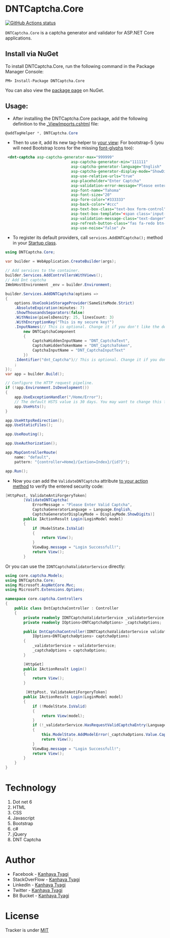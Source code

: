 # DNTCaptcha.Core

<p align="left">
  <a href="https://github.com/VahidN/DNTCaptcha.Core">
     <img alt="GitHub Actions status" src="https://github.com/VahidN/DNTCaptcha.Core/workflows/.NET%20Core%20Build/badge.svg">
  </a>
</p>

`DNTCaptcha.Core` is a captcha generator and validator for ASP.NET Core applications.

## Install via NuGet

To install DNTCaptcha.Core, run the following command in the Package Manager Console:

```
PM> Install-Package DNTCaptcha.Core
```

You can also view the [package page](http://www.nuget.org/packages/DNTCaptcha.Core/) on NuGet.

## Usage:

- After installing the DNTCaptcha.Core package, add the following definition to the [\_ViewImports.cshtml](/src/DNTCaptcha.TestWebApp/Views/_ViewImports.cshtml) file:

```csharp
@addTagHelper *, DNTCaptcha.Core
```

- Then to use it, add its new tag-helper to [your view](/src/DNTCaptcha.TestWebApp/Views/Home/_LoginFormBody.cshtml):
For bootstrap-5 (you will need Bootstrap Icons for the missing [font-glyphs](https://icons.getbootstrap.com/) too):

```xml
 <dnt-captcha asp-captcha-generator-max="999999"
                             asp-captcha-generator-min="111111"
                             asp-captcha-generator-language="English"
                             asp-captcha-generator-display-mode="ShowDigits"
                             asp-use-relative-urls="true"
                             asp-placeholder="Enter Captcha"
                             asp-validation-error-message="Please enter the security code."
                             asp-font-name="Tahoma"
                             asp-font-size="20"
                             asp-fore-color="#333333"
                             asp-back-color="#ccc"
                             asp-text-box-class="text-box form-control"
                             asp-text-box-template="<span class='input-group-prepend'><span class='form-group-text'></span></span>{0}"
                             asp-validation-message-class="text-danger"
                             asp-refresh-button-class="fas fa-redo btn-sm"
                             asp-use-noise="false" />
```

- To register its default providers, call `services.AddDNTCaptcha();` method in your [Startup class](/src/DNTCaptcha.TestWebApp/Startup.cs).

```csharp
using DNTCaptcha.Core;

var builder = WebApplication.CreateBuilder(args);

// Add services to the container.
builder.Services.AddControllersWithViews();
// Add Dnt captcha
IWebHostEnvironment _env = builder.Environment;

builder.Services.AddDNTCaptcha(options =>
{
    options.UseCookieStorageProvider(SameSiteMode.Strict)
    .AbsoluteExpiration(minutes: 7)
    .ShowThousandsSeparators(false)
    .WithNoise(pixelsDensity: 25, linesCount: 3)
    .WithEncryptionKey("This is my secure key!")
    .InputNames(// This is optional. Change it if you don't like the default names.
        new DNTCaptchaComponent
        {
            CaptchaHiddenInputName = "DNT_CaptchaText",
            CaptchaHiddenTokenName = "DNT_CaptchaToken",
            CaptchaInputName = "DNT_CaptchaInputText"
        })
    .Identifier("dnt_Captcha")// This is optional. Change it if you don't like its default name.
    ;
});
var app = builder.Build();

// Configure the HTTP request pipeline.
if (!app.Environment.IsDevelopment())
{
    app.UseExceptionHandler("/Home/Error");
    // The default HSTS value is 30 days. You may want to change this for production scenarios, see https://aka.ms/aspnetcore-hsts.
    app.UseHsts();
}

app.UseHttpsRedirection();
app.UseStaticFiles();

app.UseRouting();

app.UseAuthorization();

app.MapControllerRoute(
    name: "default",
    pattern: "{controller=Home}/{action=Index}/{id?}");

app.Run();

```

- Now you can add the `ValidateDNTCaptcha` attribute [to your action method](/src/DNTCaptcha.TestWebApp/Controllers/HomeController.cs) to verify the entered security code:

```csharp
[HttpPost, ValidateAntiForgeryToken]
        [ValidateDNTCaptcha(
            ErrorMessage = "Please Enter Valid Captcha",
            CaptchaGeneratorLanguage = Language.English,
            CaptchaGeneratorDisplayMode = DisplayMode.ShowDigits)]
        public IActionResult Login(LoginModel model)
        {
            if (ModelState.IsValid)
            {
                return View();
            }
            ViewBag.message = "Login Successfull!";
            return View();
        }
```

Or you can use the `IDNTCaptchaValidatorService` directly:

```csharp
using core.captcha.Models;
using DNTCaptcha.Core;
using Microsoft.AspNetCore.Mvc;
using Microsoft.Extensions.Options;

namespace core.captcha.Controllers
{
    public class DntCaptchaController : Controller
    {
        private readonly IDNTCaptchaValidatorService _validatorService;
        private readonly IOptions<DNTCaptchaOptions> _captchaOptions;

        public DntCaptchaController(IDNTCaptchaValidatorService validatorService,
            IOptions<DNTCaptchaOptions> captchaOptions)
        {
            _validatorService = validatorService;
            _captchaOptions = captchaOptions;
        }

        [HttpGet]
        public IActionResult Login()
        {
            return View();
        }

         [HttpPost, ValidateAntiForgeryToken]
        public IActionResult Login(LoginModel model)
        {
            if (!ModelState.IsValid)
            {
                return View(model);
            }
            if (!_validatorService.HasRequestValidCaptchaEntry(Language.English, DisplayMode.ShowDigits))
            {
                this.ModelState.AddModelError(_captchaOptions.Value.CaptchaComponent.CaptchaInputName, "Please Enter Valid Captcha.");
                return View();
            }
            ViewBag.message = "Login Successfull!";
            return View();
        }
    }
}

```

# Technology 
1. Dot net 6
2. HTML
3. CSS
4. Javascript
5. Bootstrap
6. c#
7. jQuery
8. DNT Captcha

# Author
* Facebook - [Kanhaya Tyagi](https://www.facebook.com/kanhaiyatyagi63/)
* StackOverFlow - [Kanhaya Tyagi](https://stackoverflow.com/users/14945515/kanhaya-tyagi)
* LinkedIn - [Kanhaya Tyagi](https://www.linkedin.com/in/kanhaya-tyagi-510b55141/)
* Twitter - [Kanhaya Tyagi](https://www.twitter.com/kanhaiyatyagi63/)
* Bit Bucket - [Kanhaya Tyagi](https://bitbucket.org/kanhaiyatyagi63/)


# License
Tracker is under [MIT](https://github.com/kanhaiyatyagi63/core.DntCaptcha/blob/master/License.md)
